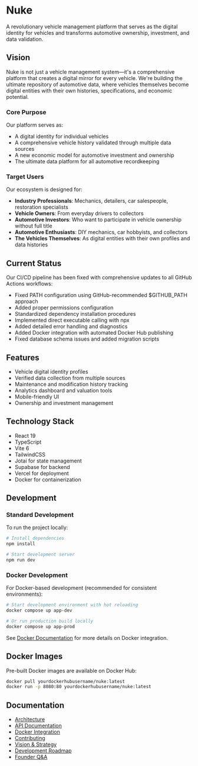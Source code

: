 # Nuke

A revolutionary vehicle management platform that serves as the digital identity for vehicles and transforms automotive ownership, investment, and data validation.

## Vision

Nuke is not just a vehicle management system—it's a comprehensive platform that creates a digital mirror for every vehicle. We're building the ultimate repository of automotive data, where vehicles themselves become digital entities with their own histories, specifications, and economic potential.

### Core Purpose

Our platform serves as:
- A digital identity for individual vehicles
- A comprehensive vehicle history validated through multiple data sources
- A new economic model for automotive investment and ownership
- The ultimate data platform for all automotive recordkeeping

### Target Users

Our ecosystem is designed for:

- **Industry Professionals**: Mechanics, detailers, car salespeople, restoration specialists
- **Vehicle Owners**: From everyday drivers to collectors
- **Automotive Investors**: Who want to participate in vehicle ownership without full title
- **Automotive Enthusiasts**: DIY mechanics, car hobbyists, and collectors
- **The Vehicles Themselves**: As digital entities with their own profiles and data histories

## Current Status

Our CI/CD pipeline has been fixed with comprehensive updates to all GitHub Actions workflows:

- Fixed PATH configuration using GitHub-recommended $GITHUB_PATH approach
- Added proper permissions configuration
- Standardized dependency installation procedures
- Implemented direct executable calling with npx
- Added detailed error handling and diagnostics
- Added Docker integration with automated Docker Hub publishing
- Fixed database schema issues and added migration scripts

## Features

- Vehicle digital identity profiles
- Verified data collection from multiple sources
- Maintenance and modification history tracking
- Analytics dashboard and valuation tools
- Mobile-friendly UI
- Ownership and investment management

## Technology Stack

- React 19
- TypeScript
- Vite 6
- TailwindCSS
- Jotai for state management
- Supabase for backend
- Vercel for deployment
- Docker for containerization

## Development

### Standard Development

To run the project locally:

```bash
# Install dependencies
npm install

# Start development server
npm run dev
```

### Docker Development

For Docker-based development (recommended for consistent environments):

```bash
# Start development environment with hot reloading
docker compose up app-dev

# Or run production build locally
docker compose up app-prod
```

See [Docker Documentation](docs/DOCKER.md) for more details on Docker integration.

## Docker Images

Pre-built Docker images are available on Docker Hub:

```bash
docker pull yourdockerhubusername/nuke:latest
docker run -p 8080:80 yourdockerhubusername/nuke:latest
```

## Documentation

- [Architecture](ARCHITECTURE.md)
- [API Documentation](API.md)
- [Docker Integration](docs/DOCKER.md)
- [Contributing](CONTRIBUTING.md)
- [Vision & Strategy](docs/VISION.md)
- [Development Roadmap](docs/ROADMAP.md)
- [Founder Q&A](docs/FOUNDER_QA.md)
